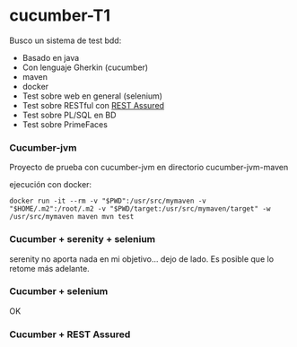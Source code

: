 # cucumber-T1

Busco un sistema de test bdd:
* Basado en java
* Con lenguaje Gherkin (cucumber)
* maven
* docker
* Test sobre web en general (selenium)
* Test sobre RESTful con [REST Assured](http://rest-assured.io)
* Test sobre PL/SQL en BD
* Test sobre PrimeFaces

### Cucumber-jvm

Proyecto de prueba con cucumber-jvm en directorio cucumber-jvm-maven

ejecución con docker:
```
docker run -it --rm -v "$PWD":/usr/src/mymaven -v "$HOME/.m2":/root/.m2 -v "$PWD/target:/usr/src/mymaven/target" -w /usr/src/mymaven maven mvn test
```

### Cucumber + serenity + selenium

serenity no aporta nada en mi objetivo... dejo de lado. Es posible que lo retome más adelante.

### Cucumber + selenium

OK

### Cucumber + REST Assured
